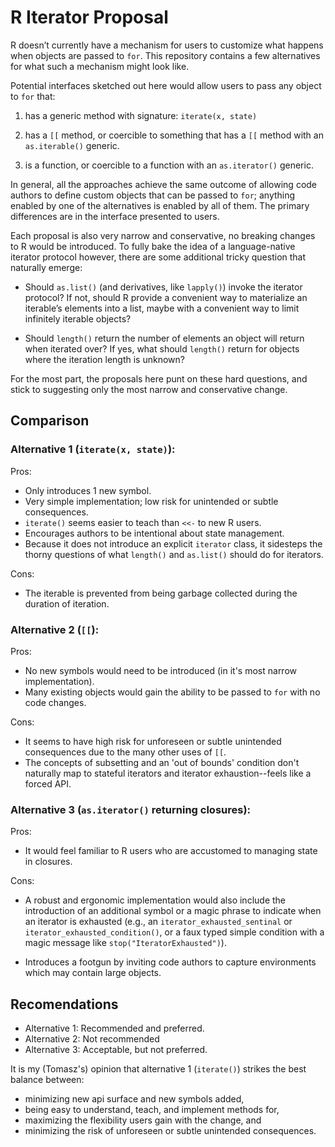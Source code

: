 <!-- README.md is generated from README.Rmd. Please edit that file -->

# R Iterator Proposal

R doesn’t currently have a mechanism for users to customize what happens
when objects are passed to `for`. This repository contains a few
alternatives for what such a mechanism might look like.

Potential interfaces sketched out here would allow users to pass any
object to `for` that:

1.  has a generic method with signature: `iterate(x, state)`

2.  has a `[[` method, or coercible to something that has a `[[` method
    with an `as.iterable()` generic.

3.  is a function, or coercible to a function with an `as.iterator()`
    generic.

In general, all the approaches achieve the same outcome of allowing code
authors to define custom objects that can be passed to `for`; anything
enabled by one of the alternatives is enabled by all of them. The
primary differences are in the interface presented to users.

Each proposal is also very narrow and conservative, no breaking changes
to R would be introduced. To fully bake the idea of a language-native
iterator protocol however, there are some additional tricky question
that naturally emerge:

-   Should `as.list()` (and derivatives, like `lapply()`) invoke the
    iterator protocol? If not, should R provide a convenient way to
    materialize an iterable’s elements into a list, maybe with a
    convenient way to limit infinitely iterable objects?

-   Should `length()` return the number of elements an object will
    return when iterated over? If yes, what should `length()` return for
    objects where the iteration length is unknown?

For the most part, the proposals here punt on these hard questions, and
stick to suggesting only the most narrow and conservative change.

## Comparison

### Alternative 1 (`iterate(x, state)`):

Pros:

-   Only introduces 1 new symbol.
-   Very simple implementation; low risk for unintended or subtle
    consequences.
-   `iterate()` seems easier to teach than `<<-` to new R users.
-   Encourages authors to be intentional about state management.
-   Because it does not introduce an explicit `iterator` class, it
    sidesteps the thorny questions of what `length()` and `as.list()`
    should do for iterators.

Cons:

-   The iterable is prevented from being garbage collected during the
    duration of iteration.

### Alternative 2 (`[[`):

Pros:

-   No new symbols would need to be introduced (in it's most narrow
    implementation).
-   Many existing objects would gain the ability to be passed to `for`
    with no code changes.

Cons:

-   It seems to have high risk for unforeseen or subtle unintended
    consequences due to the many other uses of `[[`.
-   The concepts of subsetting and an 'out of bounds' condition don't
    naturally map to stateful iterators and iterator exhaustion--feels
    like a forced API.

### Alternative 3 (`as.iterator()` returning closures):

Pros:

-   It would feel familiar to R users who are accustomed to managing
    state in closures.

Cons:

-   A robust and ergonomic implementation would also include the
    introduction of an additional symbol or a magic phrase to indicate
    when an iterator is exhausted (e.g., an
    `iterator_exhausted_sentinal` or `iterator_exhausted_condition()`,
    or a faux typed simple condition with a magic message like
    `stop("IteratorExhausted")`).

-   Introduces a footgun by inviting code authors to capture
    environments which may contain large objects.

## Recomendations

-   Alternative 1: Recommended and preferred.
-   Alternative 2: Not recommended
-   Alternative 3: Acceptable, but not preferred.

It is my (Tomasz's) opinion that alternative 1 (`iterate()`) strikes the
best balance between:

-   minimizing new api surface and new symbols added,
-   being easy to understand, teach, and implement methods for,
-   maximizing the flexibility users gain with the change, and
-   minimizing the risk of unforeseen or subtle unintended consequences.
